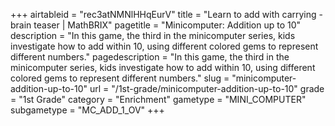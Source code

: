 +++
airtableid = "rec3atNMNlHHqEurV"
title = "Learn to add with carrying - brain teaser | MathBRIX"
pagetitle = "Minicomputer: Addition up to 10"
description = "In this game, the third in the minicomputer series, kids investigate how to add within 10, using different colored gems to represent different numbers."
pagedescription = "In this game, the third in the minicomputer series, kids investigate how to add within 10, using different colored gems to represent different numbers."
slug = "minicomputer-addition-up-to-10"
url = "/1st-grade/minicomputer-addition-up-to-10"
grade = "1st Grade"
category = "Enrichment"
gametype = "MINI_COMPUTER"
subgametype = "MC_ADD_1_OV"
+++